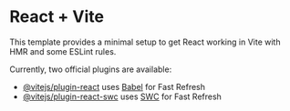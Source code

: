 # React + Vite

This template provides a minimal setup to get React working in Vite with HMR and some ESLint rules.

Currently, two official plugins are available:

- [@vitejs/plugin-react](https://github.com/vitejs/vite-plugin-react/blob/main/packages/plugin-react/README.md) uses [Babel](https://babeljs.io/) for Fast Refresh
- [@vitejs/plugin-react-swc](https://github.com/vitejs/vite-plugin-react-swc) uses [SWC](https://swc.rs/) for Fast Refresh

<!--

https://zustand-demo.pmnd.rs/



admin Profile :
src={`${import.meta.env.VITE_LOCAL_API_URL}/api/v1/images/uploads/${admin?.image}`}

  src={admins?.image ==="https://static.vecteezy.com/system/resources/previews/011/675/374/original/man-avatar-image-for-profile-png.png"
                      ? admins?.image: `${ import.meta.env.VITE_LOCAL_API_URL
                        }/api/v1/images/uploads/${admins?.image}`}


client Profile :
{`${import.meta.env.VITE_LOCAL_API_URL}/api/v1/images/uploads/${post_image}`}

src={client?.image === "https://static.vecteezy.com/system/resources/previews/011/675/374/original/man-avatar-image-for-profile-png.png" || client?.image === "https://www.vhv.rs/dpng/d/15-155087_dummy-image-of-user-hd-png-download.png" ? client?.image : `${import.meta.env.VITE_LOCAL_API_URL}/api/v1/images/uploads/${client?.image}`}


employee Profile :


user Profile :
src={userData?.image ==="https://static.vecteezy.com/system/resources/previews/011/675/374/original/man-avatar-image-for-profile-png.png" || userData?.image ===
                    "https://www.vhv.rs/dpng/d/15-155087_dummy-image-of-user-hd-png-download.png"
                    ? userData?.image : `${import.meta.env.VITE_LOCAL_API_URL
                      }/api/v1/images/uploads/${userData?.image}`
                }

hallRoom Profile :
{`${import.meta.env.VITE_LOCAL_API_URL}/api/v1/images/uploads/${post_image}`}

paidImage Profile :



 -->
